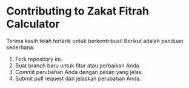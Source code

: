 # Contributing to Zakat Fitrah Calculator

Terima kasih telah tertarik untuk berkontribusi! Berikut adalah panduan sederhana:

1. Fork repository ini.
2. Buat branch baru untuk fitur atau perbaikan Anda.
3. Commit perubahan Anda dengan pesan yang jelas.
4. Submit pull request dan jelaskan perubahan Anda.
